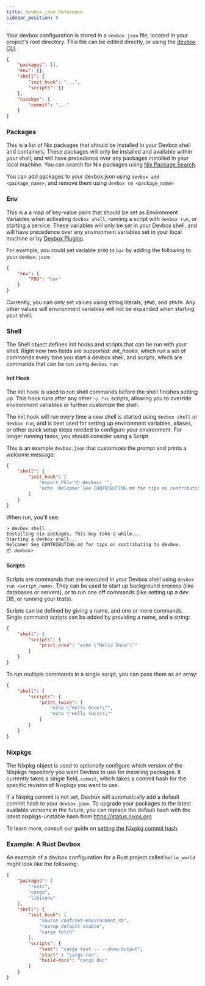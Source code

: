 ```yaml
---
title: devbox.json Reference
sidebar_position: 5
---
```


Your devbox configuration is stored in a `devbox.json` file, located in your project's root directory. This file can be edited directly, or using the [devbox CLI](cli_reference/devbox.md).

```json
{
    "packages": [],
    "env": {},
    "shell": {
        "init_hook": "...",
        "scripts": {}
    },
    "nixpkgs": {
        "commit": "..."
    }
}
```

### Packages

This is a list of Nix packages that should be installed in your Devbox shell and containers. These packages will only be installed and available within your shell, and will have precedence over any packages installed in your local machine. You can search for Nix packages using [Nix Package Search](https://search.nixos.org/packages).

You can add packages to your devbox.json using `devbox add <package_name>`, and remove them using `devbox rm <package_name>`

### Env

This is a a map of key-value pairs that should be set as Environment Variables when activating `devbox shell`, running a script with `devbox run`, or starting a service. These variables will only be set in your Devbox shell, and will have precedence over any environment variables set in your local machine or by [Devbox Plugins](guides/plugins.md).

For example, you could set variable `$FOO` to `bar` by adding the following to your `devbox.json`:

```json
{
    "env": {
        "FOO": "bar"
    }
}
```

Currently, you can only set values using string literals, `$PWD`, and `$PATH`. Any other values will environment variables will not be expanded when starting your shell. 


### Shell

The Shell object defines init hooks and scripts that can be run with your shell. Right now two fields are supported: *init_hooks*, which run a set of commands every time you start a devbox shell, and *scripts*, which are commands that can be run using `devbox run`

#### Init Hook

The init hook is used to run shell commands before the shell finishes setting up. This hook runs after any other `~/.*rc` scripts, allowing you to override environment variables or further customize the shell. 

The init hook will run every time a new shell is started using `devbox shell` or `devbox run`, and is best used for setting up environment variables, aliases, or other quick setup steps needed to configure your environment. For longer running tasks, you should consider using a Script. 

This is an example `devbox.json` that customizes the prompt and prints a welcome message:

```json
{
    "shell": {
        "init_hook": [
            "export PS1='📦 devbox> '",
            "echo 'Welcome! See CONTRIBUTING.md for tips on contributing to devbox.'"
        ]
    }
}
```

When run, you'll see:

```text
> devbox shell
Installing nix packages. This may take a while...
Starting a devbox shell...
Welcome! See CONTRIBUTING.md for tips on contributing to devbox.
📦 devbox>
```

#### Scripts

Scripts are commands that are executed in your Devbox shell using `devbox run <script_name>`. They can be used to start up background process (like databases or servers), or to run one off commands (like setting up a dev DB, or running your tests).

Scripts can be defined by giving a name, and one or more commands. Single command scripts can be added by providing a name, and a string:

```json
{
    "shell": {
        "scripts": {
            "print_once": "echo \"Hello Once!\""
        }
    }
}
```

To run multiple commands in a single script, you can pass them as an array: 

```json
{
    "shell": {
        "scripts": {
            "print_twice": [
                "echo \"Hello Once!\"",
                "echo \"Hello Twice!\""
            ]
        }
    }
}
```

### Nixpkgs

The Nixpkg object is used to optionally configure which version of the Nixpkgs repository you want Devbox to use for installing packages. It currently takes a single field, `commit`, which takes a commit hash for the specific revision of Nixpkgs you want to use.

If a Nixpkg commit is not set, Devbox will automatically add a default commit hash to your `devbox.json`. To upgrade your packages to the latest available versions in the future, you can replace the default hash with the latest nixpkgs-unstable hash from https://status.nixos.org

To learn more, consult our guide on [setting the Nixpkg commit hash](guides/pinning_packages.md). 


### Example: A Rust Devbox

An example of a devbox configuration for a Rust project called `hello_world` might look like the following:

```json
{
    "packages": [
        "rustc",
        "cargo",
        "libiconv"
    ],
    "shell": {
        "init_hook": [
            "source conf/set-environment.sh",
            "rustup default stable",
            "cargo fetch"
        ],
        "scripts": {
            "test": "cargo test -- --show-output",
            "start" : "cargo run",
            "build-docs": "cargo doc"
        }
    }
}
```

